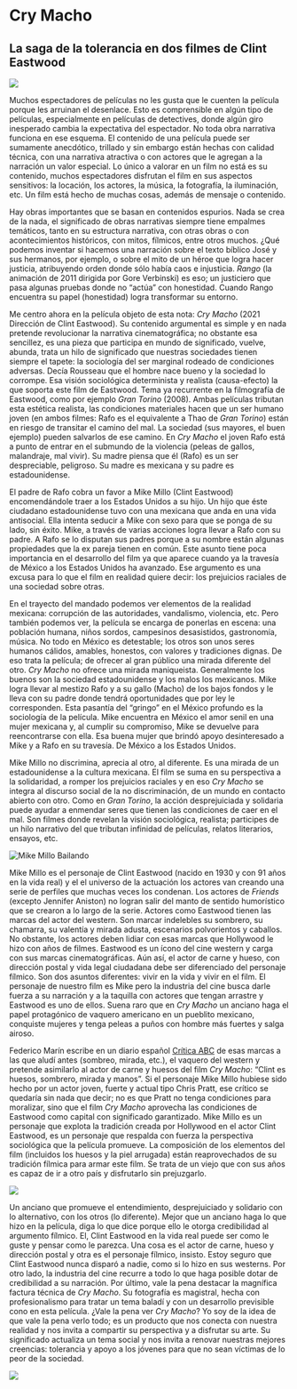 # Cry Macho
## La saga de la tolerancia en dos filmes de Clint Eastwood

![](crymacho/crymacho.png)

Muchos espectadores de películas no les gusta que le cuenten la película porque les arruinan el desenlace. Esto es comprensible en algún tipo de películas, especialmente en películas de detectives, donde algún giro inesperado cambia la expectativa del espectador. No toda obra narrativa funciona en ese esquema. El contenido de una película puede ser sumamente anecdótico, trillado y sin embargo están hechas con calidad técnica, con una narrativa atractiva o con actores que le agregan a la narración un valor especial. Lo único a valorar en un film no está es su contenido, muchos espectadores disfrutan el film en sus aspectos sensitivos: la locación, los actores, la música, la fotografía, la iluminación, etc. Un film está hecho de muchas cosas, además de mensaje o contenido.

Hay obras importantes que se basan en contenidos espurios. Nada se crea de la nada, el significado de obras narrativas siempre tiene empalmes temáticos, tanto en su estructura narrativa, con otras obras o con acontecimientos históricos, con mitos, fílmicos, entre otros muchos. ¿Qué podemos inventar si hacemos una narración sobre el texto bíblico José y sus hermanos, por ejemplo, o sobre el mito de un héroe que logra hacer justicia, atribuyendo orden donde sólo había caos e injusticia. *Rango* (la animación de 2011 dirigida por Gore Verbinski) es eso;  un justiciero que pasa algunas pruebas donde no “actúa” con honestidad. Cuando Rango encuentra su papel (honestidad) logra transformar su entorno. 

Me centro ahora en la película objeto de esta nota: *Cry Macho* (2021 Dirección de Clint Eastwood). Su contenido argumental es simple y en nada pretende revolucionar la narrativa cinematográfica; no obstante esa sencillez, es una pieza que participa en mundo de significado, vuelve, abunda, trata un hilo de significado que nuestras sociedades tienen siempre el tapete: la sociología del ser marginal rodeado de condiciones adversas. Decía Rousseau que el hombre nace bueno y la sociedad lo corrompe. Esa visión sociológica determinista y realista (causa-efecto) la que soporta este film de Eastwood. Tema ya recurrente en la filmografía de Eastwood, como por ejemplo  *Gran Torino* (2008). Ambas películas tributan esta estética realista, las condiciones materiales hacen que un ser humano  joven (en ambos filmes: Rafo es el equivalente a Thao de *Gran Torino*) están en riesgo de transitar el camino del mal. La sociedad (sus mayores, el buen ejemplo) pueden salvarlos de ese camino. En *Cry Macho* el joven Rafo está a punto de entrar en el submundo de la violencia (peleas de gallos, malandraje, mal vivir). Su madre piensa que él (Rafo) es un ser despreciable, peligroso. Su madre es mexicana y su padre es estadounidense.

El padre de Rafo cobra un favor a Mike Millo (Clint Eastwood) encomendándole traer a los Estados Unidos a su hijo. Un hijo que éste ciudadano estadounidense tuvo con una mexicana que anda en una vida antisocial. Ella intenta seducir a Mike con sexo para que se ponga de su lado, sin éxito. Mike, a través de varias acciones logra llevar a Rafo con su padre. A Rafo se lo disputan sus padres porque a su nombre están algunas propiedades que la ex pareja tienen en común. Este asunto tiene poca importancia en el desarrollo del film ya que aparece cuando ya la travesía de México a los Estados Unidos ha avanzado. Ese argumento es una excusa para lo que el film en realidad quiere decir: los prejuicios raciales de una sociedad sobre otras.

En el trayecto del mandado podemos ver elementos de la realidad mexicana: corrupción de las autoridades, vandalismo, violencia, etc. Pero también podemos ver, la película se encarga de ponerlas en escena: una población humana, niños sordos,  campesinos desasistidos, gastronomía, música. No todo en México es detestable; los otros son unos seres humanos cálidos, amables, honestos, con valores y tradiciones dignas. De eso trata la película; de ofrecer al gran público una mirada diferente del otro. *Cry Macho* no ofrece una mirada maniqueista. Generalmente los buenos son la sociedad estadounidense y los malos los mexicanos.  Mike logra llevar al mestizo Rafo y a su gallo (Macho) de los bajos fondos y le lleva con su padre donde tendrá oportunidades que por ley le corresponden. Esta pasantía del “gringo” en el México profundo es la sociología de la película. Mike encuentra en México  el amor senil en una mujer mexicana y, al cumplir su compromiso, Mike se devuelve para reencontrarse con ella. Esa buena mujer que brindó apoyo desinteresado a Mike y a Rafo en su travesía. De México a los Estados Unidos.

Mike Millo no discrimina, aprecia al otro, al diferente. Es una mirada de un estadounidense a la cultura mexicana. El film se suma en su perspectiva a la solidaridad, a romper los prejuicios raciales y en eso *Cry Macho*  se integra al discurso social de la no discriminación, de un mundo en contacto abierto con otro. Como en *Gran Torino*, la acción desprejuiciada y solidaria puede ayudar a enmendar seres que tienen las condiciones de caer en el mal. Son filmes donde revelan la visión sociológica, realista; participes de un hilo narrativo del que tributan infinidad de películas, relatos literarios, ensayos, etc.

![Mike Millo Bailando](crymacho/cine-mamm-cry-macho.jpeg)

Mike Millo es el personaje de Clint Eastwood (nacido en 1930 y con 91 años en la vida real) y el el universo de la actuación los actores van creando una serie de perfiles que muchas veces los condenan. Los actores de *Friends* (excepto Jennifer Aniston) no logran salir del manto de sentido humorístico que se crearon a lo largo de la serie. Actores como Eastwood tienen las marcas del actor del western. Son marcar indelebles su sombrero, su chamarra, su valentía y mirada adusta, escenarios polvorientos y caballos. No obstante, los actores deben lidiar con esas marcas que Hollywood le hizo con años de filmes. Eastwood es un ícono del cine western y carga con sus marcas cinematográficas. Aún así, el actor de carne y hueso, con dirección postal y vida legal ciudadana debe ser diferenciado del personaje fílmico. Son dos asuntos diferentes: vivir en la vida y vivir en el film. El personaje de nuestro film es Mike pero la industria del cine busca darle fuerza a su narración y a la taquilla con actores que tengan arrastre y Eastwood es uno de ellos. Suena raro que en *Cry Macho* un anciano haga el papel protagónico de vaquero americano en un pueblito mexicano, conquiste mujeres y tenga peleas a puños con hombre más fuertes y salga airoso. 

Federico Marín escribe en un diario español [Crítica ABC](https://www.abc.es/play/cine/criticas/abci-critica-macho-gigantesco-cine-menor-y-leccion-vida-viejo-clint-eastwood-202109240246_noticia.html) de esas marcas a las que aludí antes (sombreo, mirada, etc.), el vaquero del western y pretende asimilarlo al actor de carne y huesos del film *Cry Macho*: “Clint es huesos, sombrero, mirada y manos”. Si el personaje Mike Millo hubiese sido hecho por un actor joven, fuerte y actual tipo Chris Pratt, ese crítico se quedaría sin nada que decir; no es que Pratt no tenga condiciones para moralizar, sino que el film *Cry Macho* aprovecha las condiciones de Eastwood como capital con significado garantizado. Mike Millo es un personaje que explota la tradición creada por Hollywood en el actor Clint Eastwood, es un personaje que respalda con fuerza la perspectiva sociológica que la película promueve. La composición de los elementos del film (incluidos los huesos y la piel arrugada) están reaprovechados de su tradición fílmica para armar este film. Se trata de un viejo que con sus años es capaz de ir a otro país y disfrutarlo sin prejuzgarlo.

![](crymacho/cry-macho-gran-torino.jpg)

Un anciano que promueve el entendimiento, desprejuiciado y solidario con lo alternativo, con los otros (lo diferente). Mejor que un anciano haga lo que hizo en la película, diga lo que dice porque ello le otorga credibilidad al argumento fílmico. El, Clint Eastwood en la vida real puede ser como le guste y pensar como le parezca. Una cosa es el actor de carne, hueso y dirección postal y otra es el personaje fílmico, insisto. Estoy seguro que Clint Eastwood nunca disparó a nadie, como si lo hizo en sus westerns. Por otro lado, la industria del cine recurre a todo lo que haga posible dotar de credibilidad a su narración. Por último, vale la pena destacar la magnífica factura técnica de *Cry Macho*. Su fotografía es magistral, hecha con profesionalismo para tratar un tema baladí y con un desarrollo previsible cono en esta película. ¿Vale la pena ver *Cry Macho*? Yo soy de la idea de que vale la pena verlo todo; es un producto que nos conecta con nuestra realidad y nos invita a compartir su perspectiva y a disfrutar su arte. Su significado actualiza un tema social y nos invita a renovar nuestras mejores creencias: tolerancia y apoyo a los jóvenes para que no sean víctimas de lo peor de la sociedad.

![](crymacho/meme.jpg)